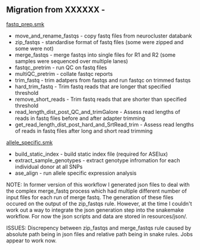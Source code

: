 ## Migration from XXXXXX - 

[fastq_prep.smk](workflow/rules/fastq_prep.smk)

+ move_and_rename_fastqs - copy fastq files from neurocluster databank
+ zip_fastqs - standardise format of fastq files (some were zipped and some were not)
+ merge_fastqs - merge fastqs into single files for R1 and R2 (some samples were sequenced over multiple lanes)
+ fastqc_pretrim - run QC on fastq files
+ multiQC_pretrim - collate fastqc reports
+ trim_fastq - trim adatpers from fastqs and run fastqc on trimmed fastqs
+ hard_trim_fastq - Trim fastq reads that are longer that specified threshold
+ remove_short_reads - Trim fastq reads that are shorter than specified threshold
+ read_length_dist_post_QC_and_trimGalore - Assess read lengths of reads in fastq files before and after adapter trimming
+ get_read_length_dist_post_hard_and_SrtRead_trim - Assess read lengths of reads in fastq files after long and short read trimming

[allele_specific.smk](workflow/rules/allele_specific.smk) 

+ build_static_index - build static index file (required for ASElux)
+ extract_sample_genotypes - extract genotype infromation for each individual donor at all SNPs
+ ase_align - run allele specific expression analysis

NOTE: In former version of this workflow I generated json files to deal with the complex merge_fastq process
which had multiple different number of input files for each run of merge fastq. The generation of these files
occured on the output of the zip_fastqs rule. However, at the time I couldn't work out a way to integrate the 
json generation step into the snakemake workflow. For now the json scripts and data are stored in resources/json/.  


ISSUES: Discrepency between zip_fastqs and merge_fastqs rule caused by absolute path being in json files and 
relative path being in snake rules. Jobs appear to work now. 
